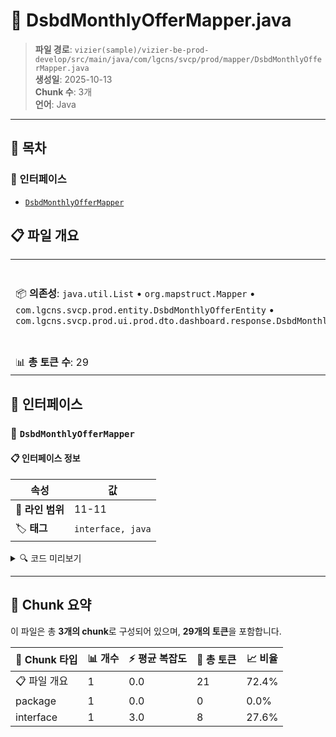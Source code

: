 # 📄 DsbdMonthlyOfferMapper.java

> **파일 경로**: `vizier(sample)/vizier-be-prod-develop/src/main/java/com/lgcns/svcp/prod/mapper/DsbdMonthlyOfferMapper.java`  
> **생성일**: 2025-10-13  
> **Chunk 수**: 3개  
> **언어**: Java
---

## 📑 목차

### 🔌 인터페이스
- [`DsbdMonthlyOfferMapper`](#interface-dsbdmonthlyoffermapper)


## 📋 파일 개요

| | |
|--|--|
| 📦 **의존성**: `java.util.List` • `org.mapstruct.Mapper` • `com.lgcns.svcp.prod.entity.DsbdMonthlyOfferEntity` • `com.lgcns.svcp.prod.ui.prod.dto.dashboard.response.DsbdMonthlyOfferResponse` | ⚡ **총 복잡도**: 3 |
| 📊 **총 토큰 수**: 29 |  |




## 🔌 인터페이스

### <a id="interface-dsbdmonthlyoffermapper"></a>🔌 `DsbdMonthlyOfferMapper`


#### 📋 인터페이스 정보

| 속성 | 값 |
|------|----|
| 📍 **라인 범위** | 11-11 |
| 🏷️ **태그** | `interface, java` |
<details>
<summary>🔍 코드 미리보기</summary>

```java
public interface DsbdMonthlyOfferMapper {
	
	List<DsbdMonthlyOfferResponse> convertListEntityToResponse(List<DsbdMonthlyOfferEntity> entity);
}...
```

**Chunk 정보**
- 🆔 **ID**: `72553572351e`
- 📊 **토큰**: 8

</details>

---




## 🧩 Chunk 요약

이 파일은 총 **3개의 chunk**로 구성되어 있으며, **29개의 토큰**을 포함합니다.

| 🧩 Chunk 타입 | 📊 개수 | ⚡ 평균 복잡도 | 📝 총 토큰 | 📈 비율 |
|---------------|--------|-------------|----------|--------|
| 📋 파일 개요 | 1 | 0.0 | 21 | 72.4% |
| package | 1 | 0.0 | 0 | 0.0% |
| interface | 1 | 3.0 | 8 | 27.6% |

